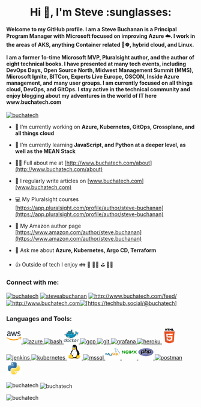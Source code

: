 <h1 align="center">Hi 👋, I'm Steve :sunglasses:</h1>
<h4 align="left">Welcome to my GitHub profile. I am a Steve Buchanan is a Principal Program Manager with Microsoft focused on improving Azure ☁️. I work in the areas of AKS, anything Container related 🐋☸️, hybrid cloud, and Linux. <br><br> I am a former 1o-time Microsoft MVP, Pluralsight author, and the author of eight technical books. I have presented at many tech events, including DevOps Days, Open Source North, Midwest Management Summit (MMS), Microsoft Ignite, BITCon, Experts Live Europe, OSCON, Inside Azure management, and many user groups. I am currently focused on all things cloud, DevOps, and GitOps. I stay active in the technical community and enjoy blogging about my adventures in the world of IT here www.buchatech.com</h4>

<!-- <p align="left"> <a href="https://github.com/ryo-ma/github-profile-trophy"><img src="https://github-profile-trophy.vercel.app/?username=buchatech" alt="buchatech" /></a> </p> -->

<p align="left"> <a href="https://twitter.com/buchatech" target="blank"><img src="https://img.shields.io/twitter/follow/buchatech?logo=twitter&style=for-the-badge" alt="buchatech" /></a> </p>

- 🔭 I’m currently working on **Azure, Kubernetes, GitOps, Crossplane, and all things cloud**

- 🌱 I’m currently learning **JavaScript, and Python at a deeper level, as well as the MEAN Stack**

- 👨‍💻 Full about me at [http://www.buchatech.com/about](http://www.buchatech.com/about)

- 📝 I regularly write articles on [www.buchatech.com](www.buchatech.com)

- :computer: My Pluralsight courses [https://app.pluralsight.com/profile/author/steve-buchanan](https://app.pluralsight.com/profile/author/steve-buchanan)

- :closed_book: My Amazon author page [https://www.amazon.com/author/steve.buchanan](https://www.amazon.com/author/steve.buchanan)

- 💬 Ask me about **Azure, Kubernetes, Argo CD, Terraform**

- :thumbsup: Outside of tech I enjoy :family: :basketball: :biking_man: :golf: :weight_lifting_man: 

<!-- ### Blogs posts -->
<!-- BLOG-POST-LIST:START -->
<!-- BLOG-POST-LIST:END -->

<h3 align="left">Connect with me:</h3>
<p align="left">
<a href="https://twitter.com/buchatech" target="blank"><img align="center" src="https://raw.githubusercontent.com/rahuldkjain/github-profile-readme-generator/master/src/images/icons/Social/twitter.svg" alt="buchatech" height="30" width="40" /></a>
<a href="https://linkedin.com/in/steveabuchanan" target="blank"><img align="center" src="https://raw.githubusercontent.com/rahuldkjain/github-profile-readme-generator/master/src/images/icons/Social/linked-in-alt.svg" alt="steveabuchanan" height="30" width="40" /></a>
<a href="http://feeds.feedburner.com/buchatechcom" target="blank"><img align="center" src="https://raw.githubusercontent.com/rahuldkjain/github-profile-readme-generator/master/src/images/icons/Social/rss.svg" alt="http://www.buchatech.com/feed/" height="30" width="40" /></a><a href="http://www.buchatech.com" target="blank"><img align="center" src="https://user-images.githubusercontent.com/22551494/139148138-430eed5a-5ab0-4176-98fd-f2b90e44ad6e.png" alt="http://www.buchatech.com" height="30" width="30" /></a><a rel="me" href="https://techhub.social/@buchatech" target="blank"><img align="center" src="https://files.techhub.social/custom_emojis/images/000/019/494/static/02084acec1bbf6ea.png" alt="[https://techhub.social/@buchatech]" height="30" width="30" /></a>
</p>

<h3 align="left">Languages and Tools:</h3>
<p align="left"> <a href="https://aws.amazon.com" target="_blank"> <img src="https://raw.githubusercontent.com/devicons/devicon/master/icons/amazonwebservices/amazonwebservices-original-wordmark.svg" alt="aws" width="40" height="40"/> </a> <a href="https://azure.microsoft.com/en-in/" target="_blank"> <img src="https://www.vectorlogo.zone/logos/microsoft_azure/microsoft_azure-icon.svg" alt="azure" width="40" height="40"/> </a> <a href="https://www.gnu.org/software/bash/" target="_blank"> <img src="https://www.vectorlogo.zone/logos/gnu_bash/gnu_bash-icon.svg" alt="bash" width="40" height="40"/> </a> <a href="https://www.docker.com/" target="_blank"> <img src="https://raw.githubusercontent.com/devicons/devicon/master/icons/docker/docker-original-wordmark.svg" alt="docker" width="40" height="40"/> </a> <a href="https://cloud.google.com" target="_blank"> <img src="https://www.vectorlogo.zone/logos/google_cloud/google_cloud-icon.svg" alt="gcp" width="40" height="40"/> </a> <a href="https://git-scm.com/" target="_blank"> <img src="https://www.vectorlogo.zone/logos/git-scm/git-scm-icon.svg" alt="git" width="40" height="40"/> </a> <a href="https://grafana.com" target="_blank"> <img src="https://www.vectorlogo.zone/logos/grafana/grafana-icon.svg" alt="grafana" width="40" height="40"/> </a> <a href="https://heroku.com" target="_blank"> <img src="https://www.vectorlogo.zone/logos/heroku/heroku-icon.svg" alt="heroku" width="40" height="40"/> </a> <a href="https://www.w3.org/html/" target="_blank"> <img src="https://raw.githubusercontent.com/devicons/devicon/master/icons/html5/html5-original-wordmark.svg" alt="html5" width="40" height="40"/> </a> <a href="https://www.jenkins.io" target="_blank"> <img src="https://www.vectorlogo.zone/logos/jenkins/jenkins-icon.svg" alt="jenkins" width="40" height="40"/> </a> <a href="https://kubernetes.io" target="_blank"> <img src="https://www.vectorlogo.zone/logos/kubernetes/kubernetes-icon.svg" alt="kubernetes" width="40" height="40"/> </a> <a href="https://www.linux.org/" target="_blank"> <img src="https://raw.githubusercontent.com/devicons/devicon/master/icons/linux/linux-original.svg" alt="linux" width="40" height="40"/> </a> <a href="https://www.microsoft.com/en-us/sql-server" target="_blank"> <img src="https://www.svgrepo.com/show/303229/microsoft-sql-server-logo.svg" alt="mssql" width="40" height="40"/> </a> <a href="https://www.mysql.com/" target="_blank"> <img src="https://raw.githubusercontent.com/devicons/devicon/master/icons/mysql/mysql-original-wordmark.svg" alt="mysql" width="40" height="40"/> </a> <a href="https://www.nginx.com" target="_blank"> <img src="https://raw.githubusercontent.com/devicons/devicon/master/icons/nginx/nginx-original.svg" alt="nginx" width="40" height="40"/> </a> <a href="https://www.php.net" target="_blank"> <img src="https://raw.githubusercontent.com/devicons/devicon/master/icons/php/php-original.svg" alt="php" width="40" height="40"/> </a> <a href="https://postman.com" target="_blank"> <img src="https://www.vectorlogo.zone/logos/getpostman/getpostman-icon.svg" alt="postman" width="40" height="40"/> </a> <a href="https://www.python.org" target="_blank"> <img src="https://raw.githubusercontent.com/devicons/devicon/master/icons/python/python-original.svg" alt="python" width="40" height="40"/> </a> </p>

<p><img align="left" src="https://github-readme-stats.vercel.app/api/top-langs?username=buchatech&show_icons=true&locale=en&layout=compact" alt="buchatech" /></p>

<p>&nbsp;<img align="center" src="https://github-readme-stats.vercel.app/api?username=buchatech&show_icons=true&locale=en" alt="buchatech" /></p>

<p align="left"> <img src="https://komarev.com/ghpvc/?username=buchatech&label=Profile%20views&color=0e75b6&style=flat" alt="buchatech" /> </p>
